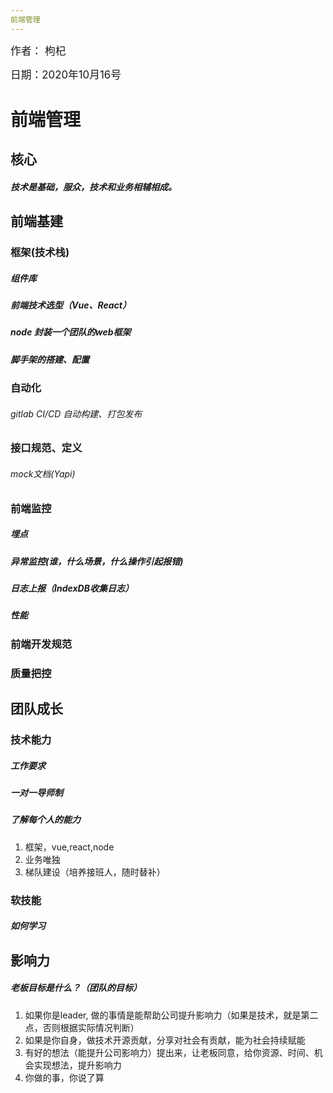 ```yaml
---
前端管理
---
```


<big>作者： 枸杞</big>

<big>日期：2020年10月16号</big>

# 前端管理

## 核心

##### 技术是基础，服众，技术和业务相辅相成。

## 前端基建

### 框架(技术栈)

##### 组件库

##### 前端技术选型（Vue、React）

##### node 封装一个团队的web框架

##### 脚手架的搭建、配置

### 自动化

###### gitlab CI/CD  自动构建、打包发布

### 接口规范、定义

###### mock文档(Yapi)

### 前端监控

##### 埋点

##### 异常监控(谁，什么场景，什么操作引起报错)

##### 日志上报（IndexDB收集日志）

##### 性能

### 前端开发规范

### 质量把控

## 团队成长

### 技术能力

##### 工作要求

##### 一对一导师制

##### 了解每个人的能力

1. 框架，vue,react,node
2. 业务唯独
3. 梯队建设（培养接班人，随时替补）

### 软技能

##### 如何学习

## 影响力

##### 老板目标是什么？（团队的目标）

1. 如果你是leader, 做的事情是能帮助公司提升影响力（如果是技术，就是第二点，否则根据实际情况判断）
2. 如果是你自身，做技术开源贡献，分享对社会有贡献，能为社会持续赋能
3. 有好的想法（能提升公司影响力）提出来，让老板同意，给你资源、时间、机会实现想法，提升影响力
4. 你做的事，你说了算

